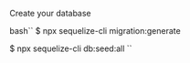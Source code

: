 Create your database

bash``
$ npx sequelize-cli migration:generate

$ npx sequelize-cli db:seed:all
``